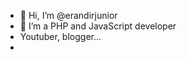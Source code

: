 - 👋 Hi, I’m @erandirjunior
- 👀 I’m a PHP and JavaScript developer
- Youtuber, blogger...
- 
<!---
erandirjunior/erandirjunior is a ✨ special ✨ repository because its `README.md` (this file) appears on your GitHub profile.
You can click the Preview link to take a look at your changes.
--->

